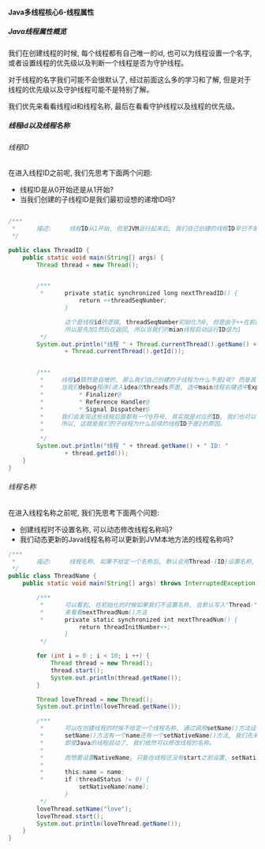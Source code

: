 #### Java多线程核心6-线程属性

##### Java线程属性概览
我们在创建线程的时候, 每个线程都有自己唯一的id, 也可以为线程设置一个名字, 或者设置线程的优先级以及判断一个线程是否为守护线程。

对于线程的名字我们可能不会很默认了, 经过前面这么多的学习和了解, 但是对于线程的优先级以及守护线程可能不是特别了解。

我们优先来看看线程id和线程名称, 最后在看看守护线程以及线程的优先级。

##### 线程id以及线程名称

###### 线程ID
在进入线程ID之前呢, 我们先思考下面两个问题:
  * 线程ID是从0开始还是从1开始?
  * 当我们创建的子线程ID是我们最初设想的递增ID吗?


```java

/***
 *      描述:     线程ID从1开始, 但是JVM运行起来后, 我们自己创建的线程ID早已不是2
 */

public class ThreadID {
    public static void main(String[] args) {
        Thread thread = new Thread();


        /***
         *      private static synchronized long nextThreadID() {
                    return ++threadSeqNumber;
                }

                这个是线程id的逻辑, threadSeqNumber初始化为0, 但是由于++在前面
                所以是先加1然后在返回, 所以当我们的mian线程启动运行ID值为1
         */
        System.out.println("线程 " + Thread.currentThread().getName() + " ID: "
                + Thread.currentThread().getId());


        /***
         *     线程id既然是自增的, 那么我们自己创建的子线程为什么不是2呢? 而是其它的数值了呢?
         *     当我们debug程序(进入idea的threads界面, 选中main线程右键选中Export Threads), 会发现在启动子线程之前JVM就已经启动了其它线程了
         *          * Finalizer@
         *          * Reference Handler@
         *          * Signal Dispatcher@
         *     我们会发现这些线程后面都有一个@符号, 其实就是对应的ID, 我们也可以看到main@1信息
         *     所以, 这就是我们的子线程为什么后续的线程ID不是2的原因。
         *
         */
        System.out.println("线程 " + thread.getName() + " ID: "
                + thread.getId());
    }
}
```

###### 线程名称
在进入线程名称之前呢, 我们先思考下面两个问题:
  * 创建线程时不设置名称, 可以动态修改线程名称吗?
  * 我们动态更新的Java线程名称可以更新到JVM本地方法的线程名称吗?

```java
/***
 *      描述:     线程名称, 如果不给定一个名称后, 默认会用Thread-(ID)设置名称, ID从0开始
 */
public class ThreadName {
    public static void main(String[] args) throws InterruptedException {

        /***
         *      可以看到, 在初始化的时候如果我们不设置名称, 会默认写入"Thread-" + nextThreadNum()
         *      来看看nextThreadNum()方法
         *      private static synchronized int nextThreadNum() {
                    return threadInitNumber++;
                }
         */

        for (int i = 0 ; i < 10; i ++) {
            Thread thread = new Thread();
            thread.start();
            System.out.println(thread.getName());
        }

        Thread loveThread = new Thread();
        System.out.println(loveThread.getName());

        /***
         *      可以在创建线程的时候不给定一个线程名称, 通过调用setName()方法设置线程名称
         *      setName()方法有一个name还有一个setNativeName()方法, 我们先来说说name就是我们Java线程的名称
         *      即使Java的线程启动了, 我们依然可以修改线程的名称。
         *      
         *      而想要设置NativeName, 只能在线程还没有start之前设置, setNativeName是一个本地方法
         *
         *      this.name = name;
         *      if (threadStatus != 0) {
                    setNativeName(name);
                }
         */
        loveThread.setName("love");
        loveThread.start();
        System.out.println(loveThread.getName());
    }
}
```
